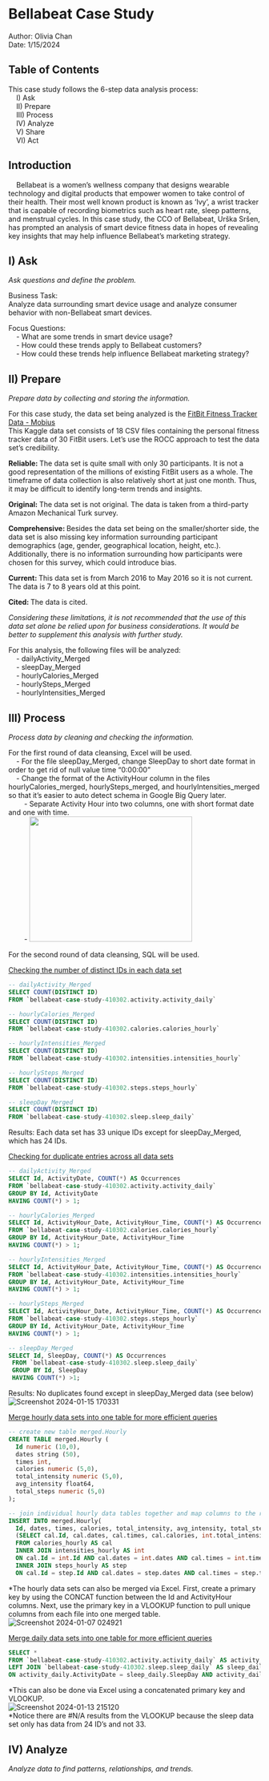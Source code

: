 # Bellabeat Case Study
Author: Olivia Chan  
Date: 1/15/2024
## Table of Contents
This case study follows the 6-step data analysis process:    
    &nbsp;&nbsp;&nbsp;&nbsp;I) Ask  
    &nbsp;&nbsp;&nbsp;&nbsp;II) Prepare  
    &nbsp;&nbsp;&nbsp;&nbsp;III) Process  
    &nbsp;&nbsp;&nbsp;&nbsp;IV) Analyze  
    &nbsp;&nbsp;&nbsp;&nbsp;V) Share  
    &nbsp;&nbsp;&nbsp;&nbsp;VI) Act  
## Introduction 
&nbsp;&nbsp;&nbsp;&nbsp;Bellabeat is a women’s wellness company that designs wearable technology and digital products that empower women to take control of their health. Their most well known product is known as ‘Ivy’, a wrist tracker that is capable of recording biometrics such as heart rate, sleep patterns, and menstrual cycles. In this case study, the CCO of Bellabeat, Urška Sršen, has prompted an analysis of smart device fitness data in hopes of revealing key insights that may help influence Bellabeat’s marketing strategy.
## I) Ask
<em> Ask questions and define the problem. </em>  


Business Task:  
Analyze data surrounding smart device usage and analyze consumer behavior with non-Bellabeat smart devices.  


Focus Questions:  
&nbsp;&nbsp;&nbsp;&nbsp;- What are some trends in smart device usage?  
&nbsp;&nbsp;&nbsp;&nbsp;- How could these trends apply to Bellabeat customers?  
&nbsp;&nbsp;&nbsp;&nbsp;- How could these trends help influence Bellabeat marketing strategy?  

## II) Prepare
<em> Prepare data by collecting and storing the information.</em>  

For this case study, the data set being analyzed is the [FitBit Fitness Tracker Data - Mobius](https://www.kaggle.com/datasets/arashnic/fitbit)  
This Kaggle data set consists of 18 CSV files containing the personal fitness tracker data of 30 FitBit users. Let’s use the ROCC approach to test the data set’s credibility.  

<b> Reliable: </b> The data set is quite small with only 30 participants. It is not a good representation of the millions of existing FitBit users as a whole. The timeframe of data collection is also relatively short at just one month. Thus, it may be difficult to identify long-term trends and insights.  

<b> Original: </b> The data set is not original. The data is taken from a third-party Amazon Mechanical Turk survey.  

<b> Comprehensive: </b> Besides the data set being on the smaller/shorter side, the data set is also missing key information surrounding participant demographics (age, gender, geographical location, height, etc.). Additionally, there is no information surrounding how participants were chosen for this survey, which could introduce bias.  

<b> Current: </b> This data set is from March 2016 to May 2016 so it is not current. The data is 7 to 8 years old at this point.  

<b> Cited: </b> The data is cited.  

*Considering these limitations, it is not recommended that the use of this data set alone be relied upon for business considerations. It would be better to supplement this analysis with further study.*  

For this analysis, the following files will be analyzed:  
&nbsp;&nbsp;&nbsp;&nbsp;- dailyActivity_Merged    
&nbsp;&nbsp;&nbsp;&nbsp;- sleepDay_Merged  
&nbsp;&nbsp;&nbsp;&nbsp;- hourlyCalories_Merged  
&nbsp;&nbsp;&nbsp;&nbsp;- hourlySteps_Merged  
&nbsp;&nbsp;&nbsp;&nbsp;- hourlyIntensities_Merged  

## III) Process  
<em> Process data by cleaning and checking the information. </em>

For the first round of data cleansing, Excel will be used.  
&nbsp;&nbsp;&nbsp;&nbsp;- For the file sleepDay_Merged, change SleepDay to short date format in order to get rid of null value time “0:00:00”  
&nbsp;&nbsp;&nbsp;&nbsp;- Change the format of the ActivityHour column in the files hourlyCalories_merged, hourlySteps_merged, and hourlyIntensities_merged so that it’s easier to auto detect schema in Google Big Query later.  
&nbsp;&nbsp;&nbsp;&nbsp;&nbsp;&nbsp;&nbsp;&nbsp;- Separate Activity Hour into two columns, one with short format date and one with time.  
&nbsp;&nbsp;&nbsp;&nbsp;&nbsp;&nbsp;&nbsp;&nbsp;- <img src="https://github.com/chanolivia/bellabeat_sql_case_study/assets/143843732/09d1892f-2768-48f6-ad18-94f0e66cec36" height="250" width= "325">  

For the second round of data cleansing, SQL will be used.  

<ins>Checking the number of distinct IDs in each data set</ins>  

```sql
-- dailyActivity_Merged
SELECT COUNT(DISTINCT ID)
FROM `bellabeat-case-study-410302.activity.activity_daily`
```
```sql
-- hourlyCalories_Merged
SELECT COUNT(DISTINCT ID)
FROM `bellabeat-case-study-410302.calories.calories_hourly`
```
```sql
-- hourlyIntensities_Merged
SELECT COUNT(DISTINCT ID)
FROM `bellabeat-case-study-410302.intensities.intensities_hourly`
```
```sql
-- hourlySteps_Merged
SELECT COUNT(DISTINCT ID)
FROM `bellabeat-case-study-410302.steps.steps_hourly`
```
```sql
-- sleepDay_Merged
SELECT COUNT(DISTINCT ID)
FROM `bellabeat-case-study-410302.sleep.sleep_daily`
```

Results: Each data set has 33 unique IDs except for sleepDay_Merged, which has 24 IDs.  

<ins> Checking for duplicate entries across all data sets </ins>  
```sql
-- dailyActivity_Merged
SELECT Id, ActivityDate, COUNT(*) AS Occurrences
FROM `bellabeat-case-study-410302.activity.activity_daily`
GROUP BY Id, ActivityDate
HAVING COUNT(*) > 1;
```
```sql
-- hourlyCalories_Merged
SELECT Id, ActivityHour_Date, ActivityHour_Time, COUNT(*) AS Occurrences
FROM `bellabeat-case-study-410302.calories.calories_hourly`
GROUP BY Id, ActivityHour_Date, ActivityHour_Time
HAVING COUNT(*) > 1;
```
```sql
-- hourlyIntensities_Merged
SELECT Id, ActivityHour_Date, ActivityHour_Time, COUNT(*) AS Occurrences
FROM `bellabeat-case-study-410302.intensities.intensities_hourly`
GROUP BY Id, ActivityHour_Date, ActivityHour_Time
HAVING COUNT(*) > 1;
```
```sql
-- hourlySteps_Merged
SELECT Id, ActivityHour_Date, ActivityHour_Time, COUNT(*) AS Occurrences
FROM `bellabeat-case-study-410302.steps.steps_hourly`
GROUP BY Id, ActivityHour_Date, ActivityHour_Time
HAVING COUNT(*) > 1;
```
```sql
-- sleepDay_Merged
SELECT Id, SleepDay, COUNT(*) AS Occurrences
 FROM `bellabeat-case-study-410302.sleep.sleep_daily`
 GROUP BY Id, SleepDay
 HAVING COUNT(*) >1;
```
Results: No duplicates found except in sleepDay_Merged data (see below)  
![Screenshot 2024-01-15 170331](https://github.com/chanolivia/bellabeat_sql_case_study/assets/143843732/93995544-cf2e-478d-8111-f6dc839f51c5)  

<ins> Merge hourly data sets into one table for more efficient queries </ins>  
```sql
-- create new table merged.Hourly 
CREATE TABLE merged.Hourly (
  Id numeric (10,0),
  dates string (50),
  times int,
  calories numeric (5,0),
  total_intensity numeric (5,0),
  avg_intensity float64,
  total_steps numeric (5,0)
);

-- join individual hourly data tables together and map columns to the right columns in merged.Hourly
INSERT INTO merged.Hourly(
  Id, dates, times, calories, total_intensity, avg_intensity, total_steps)
  (SELECT cal.Id, cal.dates, cal.times, cal.calories, int.total_intensity, int.avg_intensity, step.total_steps
  FROM calories_hourly AS cal
  INNER JOIN intensities_hourly AS int
  ON cal.Id = int.Id AND cal.dates = int.dates AND cal.times = int.times
  INNER JOIN steps_hourly AS step
  ON cal.Id = step.Id AND cal.dates = step.dates AND cal.times = step.times);
```
*The hourly data sets can also be merged via Excel. First, create a primary key by using the CONCAT function between the Id and ActivityHour columns. Next, use the primary key in a VLOOKUP function to pull unique columns from each file into one merged table.  
![Screenshot 2024-01-07 024921](https://github.com/chanolivia/bellabeat_sql_case_study/assets/143843732/2d1e140f-a606-4581-be87-190b99bcc7c3)  

<ins> Merge daily data sets into one table for more efficient queries </ins> 
```sql
SELECT *
FROM `bellabeat-case-study-410302.activity.activity_daily` AS activity_daily
LEFT JOIN `bellabeat-case-study-410302.sleep.sleep_daily` AS sleep_daily
ON activity_daily.ActivityDate = sleep_daily.SleepDay AND activity_daily.Id = sleep_daily.Id
```

*This can also be done via Excel using a concatenated primary key and VLOOKUP.  
![Screenshot 2024-01-13 215120](https://github.com/chanolivia/bellabeat_sql_case_study/assets/143843732/7e39084f-ccd9-4baa-b1dd-0110be833f09)  
*Notice there are #N/A results from the VLOOKUP because the sleep data set only has data from 24 ID’s and not 33.  

## IV) Analyze  
<em> Analyze data to find patterns, relationships, and trends. </em>  






